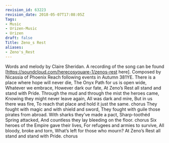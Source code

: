 ```yaml
---
revision_id: 63223
revision_date: 2018-05-07T17:08:05Z
Tags:
- Music
- Urizen-Music
- Urizen
draft: false
Title: Zeno_s Rest
aliases:
- Zeno's_Rest
---
```

Words and melody by Claire Sheridan. A recording of the song can be found [https://soundcloud.com/herecosyouare-1/zenos-rest here].
Composed by Nicassia of Phoenix Reach following events in Autumn 381YE.
There is a place where hope will never die,
The Onyx Path for us is open wide,
Whatever we embrace,
However dark our fate,
At Zeno’s Rest all stand and stand with Pride.
Through the mud and through the mist the heroes came,
Knowing they might never leave again,
All was dark and mire,
But in us there was fire,
To reach that place and hold it just the same.
chorus
They fought with magic and with shield and sword,
They fought with guile those pirates from abroad.
With sharks they’ve made a pact,
Sharp-toothéd Spring attacked,
And countless they lay bleeding on the floor.
chorus
Six heroes of the Empire gave their lives,
For refugees and armies to survive, 
All bloody, broke and torn,
What’s left for those who mourn?
At Zeno’s Rest all stand and stand with Pride.
chorus